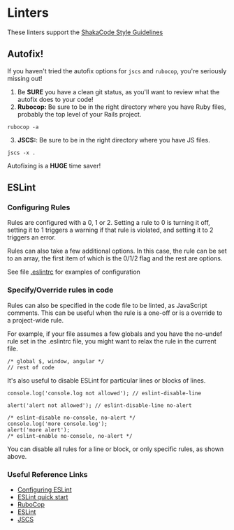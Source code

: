 # Linters
These linters support the [ShakaCode Style Guidelines](./style.md)

## Autofix!

If you haven't tried the autofix options for `jscs` and `rubocop`, you're seriously missing out!

1. Be **SURE** you have a clean git status, as you'll want to review what the autofix does to your code!
2. **Rubocop:**  Be sure to be in the right directory where you have Ruby files, probably the top level of your Rails project.
  ```
  rubocop -a
  ```

3. **JSCS:**: Be sure to be in the right directory where you have JS files.
  ```
  jscs -x .
  ```

Autofixing is a **HUGE** time saver!

## ESLint

### Configuring Rules

Rules are configured with a 0, 1 or 2. Setting a rule to 0 is turning it off, setting it to 1 triggers a warning if that rule is violated, and setting it to 2 triggers an error.

Rules can also take a few additional options. In this case, the rule can be set to an array, the first item of which is the 0/1/2 flag and the rest are options.

See file [.eslintrc](../../client/.eslintrc) for examples of configuration

### Specify/Override rules in code

Rules can also be specified in the code file to be linted, as JavaScript comments. This can be useful when the rule is a one-off or is a override to a project-wide rule.

For example, if your file assumes a few globals and you have the no-undef rule set in the .eslintrc file, you might want to relax the rule in the current file.

```
/* global $, window, angular */
// rest of code
```

It's also useful to disable ESLint for particular lines or blocks of lines.

```
console.log('console.log not allowed'); // eslint-disable-line

alert('alert not allowed'); // eslint-disable-line no-alert

/* eslint-disable no-console, no-alert */
console.log('more console.log');
alert('more alert');
/* eslint-enable no-console, no-alert */
```

You can disable all rules for a line or block, or only specific rules, as shown above.

### Useful Reference Links

* [Configuring ESLint](http://eslint.org/docs/user-guide/configuring.html#configuring-rules)
* [ESLint quick start](http://untilfalse.com/eslint-quick-start/)
* [RuboCop](https://github.com/bbatsov/rubocop)
* [ESLint](http://eslint.org/)
* [JSCS](https://github.com/jscs-dev/node-jscs)

